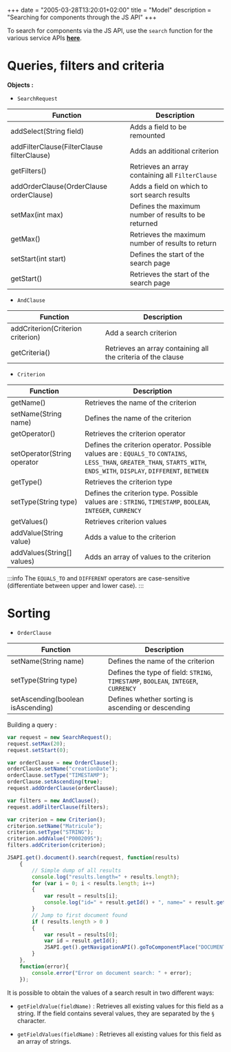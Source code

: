 +++
date = "2005-03-28T13:20:01+02:00"
title = "Model"
description = "Searching for components through the JS API"
+++


To search for components via the JS API, use the ``search`` function for the various service APIs  **[here](broken-link.md)**.

# Queries, filters and criteria

__Objects :__ 

* ``SearchRequest``


| Function                                              | Description                                                               |
|-------------------------------------------------------|---------------------------------------------------------------------------|
|addSelect(String field)                                | Adds a field to be remounted                                         		|
|addFilterClause(FilterClause filterClause)             | Adds an additional criterion                                              |
|getFilters()                                           | Retrieves an array containing all `FilterClause`                  		|
|addOrderClause(OrderClause orderClause)                | Adds a field on which to sort search results                    			|       
|setMax(int max)                                        | Defines the maximum number of results to be returned                      |        
|getMax()                                               | Retrieves the maximum number of results to return     					|        
|setStart(int start)                                    | Defines the start of the search page                                      |        
|getStart()                                             | Retrieves the start of the search page                                    |        


* ``AndClause``
 

| Function                                              | Description                                                       |
|-------------------------------------------------------|-------------------------------------------------------------------|
|addCriterion(Criterion criterion)                      | Add a search criterion                                            |        
|getCriteria()                                          | Retrieves an array containing all the criteria of the clause      |        


* ``Criterion``
 

| Function                      | Description                                                                                            |
|-------------------------------|--------------------------------------------------------------------------------------------------------|
|getName()                      | Retrieves the name of the criterion                                                                    |
|setName(String name)           | Defines the name of the criterion                                                       	             |
|getOperator()                  | Retrieves the criterion operator                                                                		 |
|setOperator(String operator	| Defines the criterion operator. Possible values are : ``EQUALS_TO`` ``CONTAINS``, ``LESS_THAN``, ``GREATER_THAN``, ``STARTS_WITH``, ``ENDS_WITH``, ``DISPLAY``, ``DIFFERENT``, ``BETWEEN``                                         		|
|getType()                      | Retrieves the criterion type                                                                           |
|setType(String type) 			| Defines the criterion type. Possible values are : ``STRING``, ``TIMESTAMP``, ``BOOLEAN``, ``INTEGER``, ``CURRENCY`` |
|getValues()                    | Retrieves criterion values                                                                         	 |
|addValue(String value)         | Adds a value to the criterion                                                              			 |
|addValues(String[] values)     | Adds an array of values to the criterion                                                         		 |

:::info
The ``EQUALS_TO`` and ``DIFFERENT`` operators are case-sensitive (differentiate between upper and lower case).
:::

# Sorting

* ``OrderClause``

| Function                            | Description                                                                   				  |
|-------------------------------------|-----------------------------------------------------------------------------------------------|
|setName(String name)                 | Defines the name of the criterion                                              				  |
|setType(String type)                 | Defines the type of field:  ``STRING``, ``TIMESTAMP``, ``BOOLEAN``, ``INTEGER``, ``CURRENCY`` |        
|setAscending(boolean isAscending)    | Defines whether sorting is ascending or descending                                   		  |

   

Building a query :

```javascript
var request = new SearchRequest();
request.setMax(20);
request.setStart(0);

var orderClause = new OrderClause();
orderClause.setName("creationDate");
orderClause.setType("TIMESTAMP");
orderClause.setAscending(true);
request.addOrderClause(orderClause);

var filters = new AndClause();
request.addFilterClause(filters);

var criterion = new Criterion(); 
criterion.setName("Matricule");
criterion.setType("STRING");
criterion.addValue("P0002095");
filters.addCriterion(criterion);

JSAPI.get().document().search(request, function(results)
	{
		// Simple dump of all results
		console.log("results.length=" + results.length);
		for (var i = 0; i < results.length; i++) 
		{
			var result = results[i];
			console.log("id=" + result.getId() + ", name=" + result.getFieldValue("name"));
		}
		// Jump to first document found
		if ( results.length > 0 )
		{
			var result = results[0];
			var id = result.getId();
			JSAPI.get().getNavigationAPI().goToComponentPlace("DOCUMENT", id);
		}
	},
	function(error){
		console.error("Error on document search: " + error);
	});
```

It is possible to obtain the values of a search result in two different ways: 

* ``getFieldValue(fieldName)`` : Retrieves all existing values for this field as a string. If the field contains several values, they are separated by the `§` character.

* ``getFieldValues(fieldName)`` : Retrieves all existing values for this field as an array of strings.
